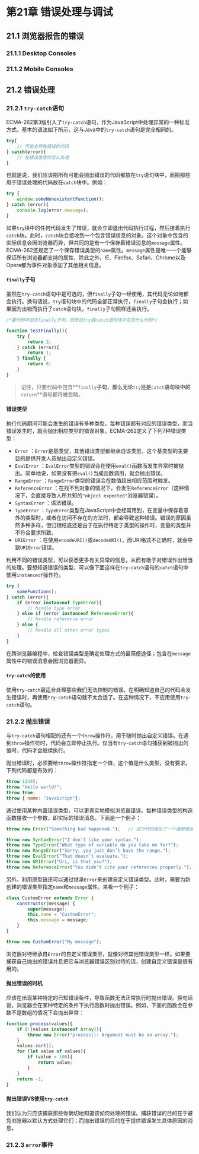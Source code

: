 # 第21章 错误处理与调试
## 21.1 浏览器报告的错误

### 21.1.1 Desktop Consoles

### 21.1.2 Mobile Consoles

## 21.2 错误处理

### 21.2.1 `try-catch`语句

ECMA-262第3版引入了`try-catch`语句，作为JavaScript中处理异常的一种标准方式。基本的语法如下所示，这与Java中的`try-catch`语句是完全相同的。

```js
try{
    // 可能会导致错误的代码
} catch(error){
    // 在错误发生时怎么处理
}
```

也就是说，我们应该把所有可能会抛出错误的代码都放在`try`语句块中，而把那些用于错误处理的代码放在`catch`块中。例如：

```js
try {
    window.someNonexistentFunction();
} catch (error){
    console.log(error.message);
}
```

如果`try`块中的任何代码发生了错误，就会立即退出代码执行过程，然后接着执行`catch`块。此时，`catch`块会接收到一个包含错误信息的对象。这个对象中包含的实际信息会因浏览器而异，但共同的是有一个保存着错误消息的`message`属性。ECMA-262还规定了一个保存错误类型的`name`属性。`message`属性是唯一一个能够保证所有浏览器都支持的属性，除此之外，IE、Firefox、Safari、Chrome以及Opera都为事件对象添加了其他相关信息。

#### `finally`子句

虽然在`try-catch`语句中是可选的，但`finally`子句一经使用，其代码无论如何都会执行。换句话说，`try`语句块中的代码全部正常执行，`finally`子句会执行；如果因为出错而执行了`catch`语句块，`finally`子句照样还会执行。

```js
/*要代码中包含finally子句，则无论try或catch语句块中包含什么代码*/

function testFinally(){
    try {
        return 2;
    } catch (error){
        return 1;
    } finally {
        return 0;
    }
}
```

> 记住，只要代码中包含**`finally`**子句，那么无论**`try`**还是**`catch`**语句块中的**`return`**语句都将被忽略。

#### 错误类型

执行代码期间可能会发生的错误有多种类型。每种错误都有对应的错误类型，而当错误发生时，就会抛出相应类型的错误对象。ECMA-262定义了下列7种错误类型：

- `Error` ：`Error`是基类型，其他错误类型都继承自该类型。这个基类型的主要目的是供开发人员抛出自定义错误。
- `EvalError` ：`EvalError`类型的错误会在使用`eval()`函数而发生异常时被抛出。简单地说，如果没有把`eval()`当成函数调用，就会抛出错误。
- `RangeError` ：`RangeError`类型的错误会在数值超出相应范围时触发。
- `ReferenceError` ：在找不到对象的情况下，会发生`ReferenceError`（这种情况下，会直接导致人所共知的`"object expected"`浏览器错误）。
- `SyntaxError` ：语法错误。
- `TypeError` ：`TypeError`类型在JavaScript中会经常用到，在变量中保存着意外的类型时，或者在访问不存在的方法时，都会导致这种错误。错误的原因虽然多种多样，但归根结底还是由于在执行特定于类型的操作时，变量的类型并不符合要求所致。
- `URIError` ：在使用`encodeURI()`或`decodeURI()`，而URI格式不正确时，就会导致`URIError`错误。

利用不同的错误类型，可以获悉更多有关异常的信息，从而有助于对错误作出恰当的处理。要想知道错误的类型，可以像下面这样在`try-catch`语句的`catch`语句中使用`instanceof`操作符。

```js
try {
    someFunction();
} catch (error){
    if (error instanceof TypeError){
        // handle type error
    } else if (error instanceof ReferenceError){
        // handle reference error
    } else {
        // handle all other error types
    }
}
```

在跨浏览器编程中，检查错误类型是确定处理方式的最简便途径；包含在`message`属性中的错误消息会因浏览器而异。

#### `try-catch`的使用

使用`try-catch`最适合处理那些我们无法控制的错误。在明确知道自己的代码会发生错误时，再使用`try-catch`语句就不太合适了。在这种情况下，不应用使用`try-catch`语句。

### 21.2.2 抛出错误

与`try-catch`语句相配的还有一个`throw`操作符，用于随时抛出自定义错误。在遇到`throw`操作符时，代码会立即停止执行。仅当有`try-catch`语句捕获到被抛出的值时，代码才会继续执行。

抛出错误时，必须要给`throw`操作符指定一个值，这个值是什么类型，没有要求。下列代码都是有效的：

```js
throw 12345;
throw "Hello world!";
throw true;
throw { name: "JavaScript"};
```

通过使用某种内置错误类型，可以更真实地模拟浏览器错误。每种错误类型的构造函数接收一个参数，即实际的错误消息。下面是一个例子：

```js
throw new Error("Something bad happened.");   // 这行代码抛出了一个通用错误，带有一条自定义错误消息。

throw new SyntaxError("I don’t like your syntax.");
throw new TypeError("What type of variable do you take me for?");
throw new RangeError("Sorry, you just don’t have the range.");
throw new EvalError("That doesn’t evaluate.");
throw new URIError("Uri, is that you?");
throw new ReferenceError("You didn’t cite your references properly.");
```

另外，利用原型链还可以通过继承`Error`来创建自定义错误类型。此时，需要为新创建的错误类型指定`name`和`message`属性。来看一个例子：

```js
class CustomError extends Error {
    constructor(message) {
        super(message);
        this.name = "CustomError";
        this.message = message;
    }
}

throw new CustomError("My message");
```

浏览器对待继承自`Error`的自定义错误类型，就像对待其他错误类型一样。如果要捕获自己抛出的错误并且把它与浏览器错误区别对待的话，创建自定义错误是很有用的。

#### 抛出错误的时机

应该在出现某种特定的已知错误条件，导致函数无法正常执行时抛出错误。换句话说，浏览器会在某种特定的条件下执行函数时抛出错误。例如，下面的函数会在参数不是数组的情况下会抛出异常：

```js
function process(values){
    if (!(values instanceof Array)){
        throw new Error("process(): Argument must be an array.");
    }
    values.sort();
    for (let value of values){
        if (value > 100){
            return value;
        }
    }
    return -1;
}
```

#### 抛出错误VS使用`try-catch`

我们认为只应该捕获那些你确切地知道该如何处理的错误。捕获错误的目的在于避免浏览器以默认方式处理它们；而抛出错误的目的在于提供错误发生具体原因的消息。

### 21.2.3 `error`事件